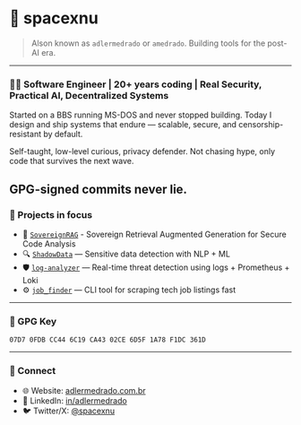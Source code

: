 # 👾 spacexnu

> Alson known as `adlermedrado` or `amedrado`. 
> Building tools for the post-AI era.

---

### 👨‍💻 Software Engineer | 20+ years coding | Real Security, Practical AI, Decentralized Systems

Started on a BBS running MS-DOS and never stopped building.
Today I design and ship systems that endure — scalable, secure, and censorship-resistant by default.

Self-taught, low-level curious, privacy defender.
Not chasing hype, only code that survives the next wave.

GPG-signed commits never lie.
---

### 🔧 Projects in focus

- 🔐 [`SovereignRAG`](https://github.com/spacexnu/sovereign-rag) - Sovereign Retrieval Augmented Generation for Secure Code Analysis
- 🔍 [`ShadowData`](https://github.com/spacexnu/ShadowData) — Sensitive data detection with NLP + ML
- 🛡️ [`log-analyzer`](https://github.com/spacexnu/log-analyzer) — Real-time threat detection using logs + Prometheus + Loki
- ⚙️ [`job_finder`](https://github.com/spacexnu/job_finder) — CLI tool for scraping tech job listings fast

---

### 🔐 GPG Key

`07D7 0FDB CC44 6C19 CA43 02CE 6D5F 1A78 F1DC 361D`

---

### 📡 Connect

- 🌐 Website: [adlermedrado.com.br](https://adlermedrado.com.br)
- 🔗 LinkedIn: [in/adlermedrado](https://www.linkedin.com/in/adlermedrado)
- 🐦 Twitter/X: [@spacexnu](https://x.com/spacexnu)

